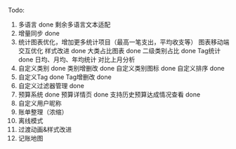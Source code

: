 Todo:
1. 多语言 done
    剩余多语言文本适配
2. 增量同步 done
3. 统计图表优化，增加更多统计项目（最高一笔支出，平均收支等）
    图表移动端交互优化
    样式改进  done
    大类占比图表 done
    二级类别占比 done
    Tag统计 done
    日均、月均、年均统计
    对比上月分析
4. 自定义类别 done
    类别增删改 done
    自定义类别图标 done
    自定义排序 done
5. 自定义Tag  done
    Tag增删改  done
6. 自定义过滤器管理 done
7. 预算系统  done
    预算详情页 done
    支持历史预算达成情况查看 done
8. 自定义用户昵称
9. 账单整理（浓缩）
10. 离线模式
11. 过渡动画&样式改进
12. 记账地图

